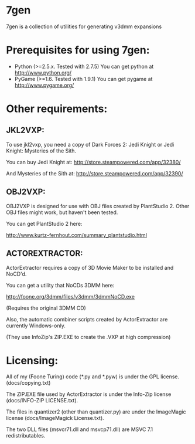 # 7gen
7gen is a collection of utilities for generating v3dmm expansions

# Prerequisites for using 7gen:

* Python (>=2.5.x. Tested with 2.7.5)
You can get python at http://www.python.org/
* PyGame (>=1.6. Tested with 1.9.1)
You can get pygame at http://www.pygame.org/

# Other requirements: 

## JKL2VXP:
  To use jkl2vxp, you need a copy of Dark Forces 2: Jedi Knight or Jedi Knight: Mysteries of the Sith. 
  
  You can buy Jedi Knight at: http://store.steampowered.com/app/32380/
  
  And Mysteries of the Sith at: http://store.steampowered.com/app/32390/ 

## OBJ2VXP:
  OBJ2VXP is designed for use with OBJ files created by PlantStudio 2. Other OBJ files might work, but haven't been tested.
  
  You can get PlantStudio 2 here:
  
  http://www.kurtz-fernhout.com/summary_plantstudio.html

## ACTOREXTRACTOR:
  ActorExtractor requires a copy of 3D Movie Maker to be installed and NoCD'd. 
  
  You can get a utility that NoCDs 3DMM here:
  
  http://foone.org/3dmm/files/v3dmm/3dmmNoCD.exe
  
  (Requires the original 3DMM CD)
  
  Also, the automatic combiner scripts created by ActorExtractor are currently Windows-only.
  
  (They use InfoZip's ZIP.EXE to create the .VXP at high compression)

# Licensing:
  All of my (Foone Turing) code (*.py and *.pyw) is under the GPL license. (docs/copying.txt)
  
  The ZIP.EXE file used by ActorExtractor is under the Info-Zip license (docs/INFO-ZIP LICENSE.txt).
  
  The files in quantizer2 (other than quantizer.py) are under the ImageMagic license (docs/ImageMagick License.txt).
  
  The two DLL files (msvcr71.dll and msvcp71.dll) are MSVC 7.1 redistributables.
